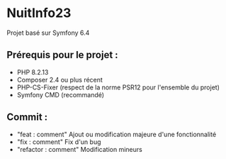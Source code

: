 # NuitInfo23
Projet basé sur Symfony 6.4

## Prérequis pour le projet :
 - PHP 8.2.13
 - Composer 2.4 ou plus récent
 - PHP-CS-Fixer (respect de la norme PSR12 pour l'ensemble du projet)
 - Symfony CMD (recommandé)

## Commit :
 - "feat : comment"         Ajout ou modification majeure d'une fonctionnalité
 - "fix : comment"          Fix d'un bug
 - "refactor : comment"     Modification mineurs
